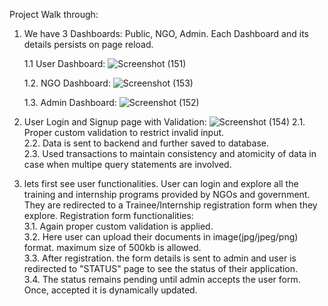 Project Walk through:

1. We have 3 Dashboards: Public, NGO, Admin. Each Dashboard and its details persists on page reload.


   
   1.1 User Dashboard:
   ![Screenshot (151)](https://github.com/rohan8789/capstone/assets/74501400/fc4c6e8f-e2b8-41d1-a084-cccd85ebb6a6)


  
   1.2. NGO Dashboard:
   ![Screenshot (153)](https://github.com/rohan8789/capstone/assets/74501400/b1f4d1d7-1e19-45b6-9892-da3dc652257f)


  
   1.3. Admin Dashboard:
   ![Screenshot (152)](https://github.com/rohan8789/capstone/assets/74501400/8a85b7bd-7632-41fb-8dad-157ad5f95a1c)

   



2. User Login and Signup page with Validation:
   ![Screenshot (154)](https://github.com/rohan8789/capstone/assets/74501400/744c38ce-f837-4bf9-9bde-da0be6b8aae5)
   2.1. Proper custom validation to restrict invalid input.  
   2.2. Data is sent to backend and further saved to database.  
   2.3. Used transactions to maintain consistency and atomicity of data in case when multipe query statements are involved.




3. lets first see user functionalities. User can login and explore all the training and internship programs provided by NGOs and government. They are redirected to a Trainee/Internship registration form when they explore. Registration form functionalities:  
   3.1. Again proper custom validation is applied.  
   3.2. Here user can upload their documents in image(jpg/jpeg/png) format. maximum size of 500kb is allowed.  
   3.3. After registration. the form details is sent to admin and user is redirected to "STATUS" page to see the status of their application.  
   3.4. The status remains pending until admin accepts the user form. Once, accepted it is dynamically updated.  

